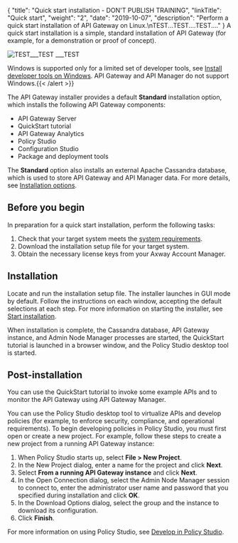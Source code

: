 {
"title": "Quick start installation - DON'T PUBLISH TRAINING",
  "linkTitle": "Quick start",
  "weight": "2",
  "date": "2019-10-07",
  "description": "Perform a quick start installation of API Gateway on Linux.\nTEST...TEST....TEST...."
}
A quick start installation is a simple, standard installation of API Gateway (for example, for a demonstration or proof of concept).

![TEST\_\_\_TEST \_\_\_TEST]()

Windows is supported only for a limited set of developer tools, see [Install developer tools on Windows](/docs/apim_installation/apigtw_install/install_dev_tools/). API Gateway and API Manager do not support Windows.{{< /alert >}}

The API Gateway installer provides a default **Standard** installation option, which installs the following API Gateway components:

* API Gateway Server
* QuickStart tutorial
* API Gateway Analytics
* Policy Studio
* Configuration Studio
* Package and deployment tools

The **Standard** option also installs an external Apache Cassandra database, which is used to store API Gateway and API Manager data. For more details, see [Installation options](/docs/apim_installation/apigtw_install/installation/#installation-options).

## Before you begin

In preparation for a quick start installation, perform the following tasks:

1. Check that your target system meets the [system requirements](/docs/apim_installation/apigtw_install/system_requirements/).
2. Download the installation setup file for your target system.
3. Obtain the necessary license keys from your Axway Account Manager.

## Installation

Locate and run the installation setup file. The installer launches in GUI mode by default. Follow the instructions on each window, accepting the default selections at each step. For more information on starting the installer, see [Start installation](/docs/apim_installation/apigtw_install/installation/#start-installation).

When installation is complete, the Cassandra database, API Gateway instance, and Admin Node Manager processes are started, the QuickStart tutorial is launched in a browser window, and the Policy Studio desktop tool is started.

## Post-installation

You can use the QuickStart tutorial to invoke some example APIs and to monitor the API Gateway using API Gateway Manager.

You can use the Policy Studio desktop tool to virtualize APIs and develop policies (for example, to enforce security, compliance, and operational requirements). To begin developing policies in Policy Studio, you must first open or create a new project. For example, follow these steps to create a new project from a running API Gateway instance:

1. When Policy Studio starts up, select **File > New Project**.
2. In the New Project dialog, enter a name for the project and click **Next**.
3. Select **From a running API Gateway instance** and click **Next**.
4. In the Open Connection dialog, select the Admin Node Manager session to connect to, enter the administrator user name and password that you specified during installation and click **OK**.
5. In the Download Options dialog, select the group and the instance to download its configuration.
6. Click **Finish**.

For more information on using Policy Studio, see [Develop in Policy Studio](/docs/apim_policydev/).
